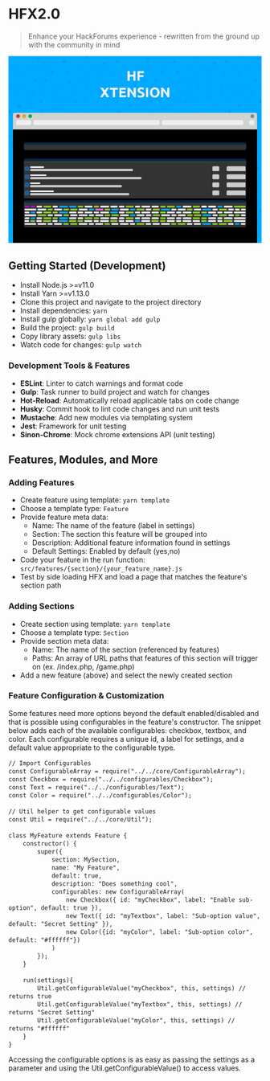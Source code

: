 # HFX2.0
> Enhance your HackForums experience - rewritten from the ground up with the community in mind

 ![HFX Logo](https://github.com/xadamxk/HFX2.0/blob/develop/extension/assets/images/banner-large.png)

## Getting Started (Development)
- Install Node.js >=v11.0
- Install Yarn >=v1.13.0
- Clone this project and navigate to the project directory
- Install dependencies: ```yarn```
- Install gulp globally: ```yarn global add gulp```
- Build the project: ```gulp build```
- Copy library assets: ```gulp libs```
- Watch code for changes: ```gulp watch```

### Development Tools & Features
- **ESLint**: Linter to catch warnings and format code
- **Gulp**: Task runner to build project and watch for changes
- **Hot-Reload**: Automatically reload applicable tabs on code change
- **Husky**: Commit hook to lint code changes and run unit tests
- **Mustache**: Add new modules via templating system
- **Jest**: Framework for unit testing
- **Sinon-Chrome**: Mock chrome extensions API (unit testing)

## Features, Modules, and More
### Adding Features
- Create feature using template: ```yarn template```
- Choose a template type: ```Feature```
- Provide feature meta data:
  - Name: The name of the feature (label in settings)
  - Section: The section this feature will be grouped into
  - Description: Additional feature information found in settings
  - Default Settings: Enabled by default (yes,no)
- Code your feature in the run function: ```src/features/{section}/{your_feature_name}.js```
- Test by side loading HFX and load a page that matches the feature's section path

### Adding Sections
- Create section using template: ```yarn template```
- Choose a template type: ```Section```
- Provide section meta data:
  - Name: The name of the section (referenced by features)
  - Paths: An array of URL paths that features of this section will trigger on (ex. /index.php, /game.php)
- Add a new feature (above) and select the newly created section

### Feature Configuration & Customization
Some features need more options beyond the default enabled/disabled and that is possible using configurables in the feature's constructor. The snippet below adds each of the available configurables: checkbox, textbox, and color. Each configurable requires a unique id, a label for settings, and a default value appropriate to the configurable type.

```
// Import Configurables
const ConfigurableArray = require("../../core/ConfigurableArray");
const Checkbox = require("../../configurables/Checkbox");
const Text = require("../../configurables/Text");
const Color = require("../../configurables/Color");

// Util helper to get configurable values
const Util = require("../../core/Util");

class MyFeature extends Feature {
    constructor() {
        super({
            section: MySection,
            name: "My Feature",
            default: true,
            description: "Does something cool",
            configurables: new ConfigurableArray(
                new Checkbox({ id: "myCheckbox", label: "Enable sub-option", default: true }),
                new Text({ id: "myTextbox", label: "Sub-option value", default: "Secret Setting" }),
                new Color({id: "myColor", label: "Sub-option color", default: "#ffffff"})
            )
        });
    }

    run(settings){
        Util.getConfigurableValue("myCheckbox", this, settings) // returns true
        Util.getConfigurableValue("myTextbox", this, settings) // returns "Secret Setting"
        Util.getConfigurableValue("myColor", this, settings) // returns "#ffffff"
    }
}
```

Accessing the configurable options is as easy as passing the settings as a parameter and using the Util.getConfigurableValue() to access values.
